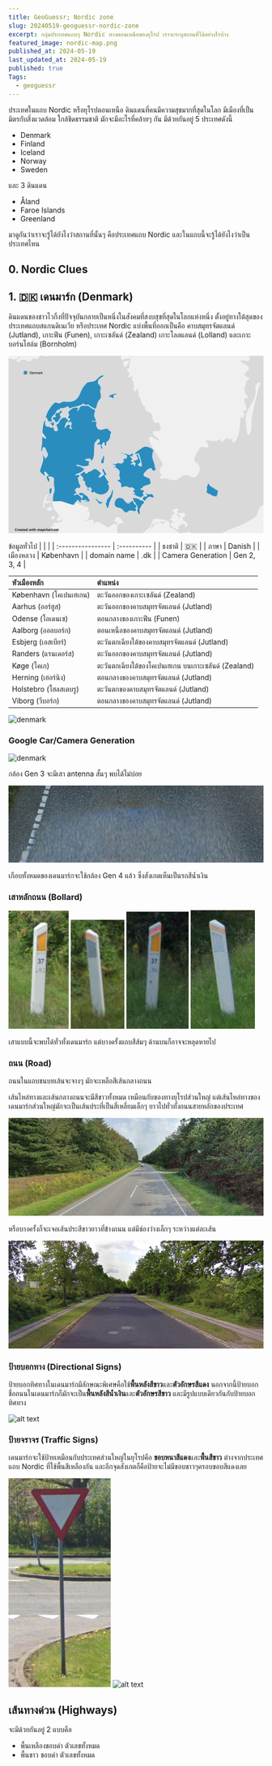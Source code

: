 ```yaml
---
title: GeoGuessr; Nordic zone
slug: 20240519-geoguessr-nordic-zone
excerpt: กลุ่มประเทศแถบๆ Nordic ทางตอนเหนือของยุโรป เราจะระบุสถานที่ได้อย่างไรบ้าง
featured_image: nordic-map.png
published_at: 2024-05-19
last_updated_at: 2024-05-19
published: true
Tags:
  - geoguessr
---
```


ประเทศในแถบ Nordic หรือยุโรปตอนเหนือ ดินแดนที่คนมีความสุขมากที่สุดในโลก มีเมืองที่เป็นมิตรกับสิ่งแวดล้อม ใกล้ชิดธรรมชาติ มักจะมีอะไรที่คล้ายๆ กัน มีด้วยกันอยู่ 5 ประเทศดังนี้

- Denmark
- Finland
- Iceland
- Norway
- Sweden

และ 3 ดินแดน

- Åland
- Faroe Islands
- Greenland

มาดูกันว่าเราจะรู้ได้ยังไงว่าสถานที่นั้นๆ คือประเทศแถบ Nordic และในแถบนี้จะรู้ได้ยังไงว่าเป็นประเทศไหน

## 0. Nordic Clues



## 1. 🇩🇰 เดนมาร์ก (Denmark)

ดินแดนของชาวไวกิ้งที่ปัจจุบันกลายเป็นหนึ่งในสังคมที่สงบสุขที่สุดในโลกแห่งหนึ่ง ตั้งอยู่ทางใต้สุดของประเทศแถบสแกนดิเนเวีย หรือประเทศ​ Nordic แบ่งพื้นที่ออกเป็นคือ คาบสมุทรจัตแลนด์ (Jutland), เกาะฟึน (Funen), เกาะเซลันด์ (Zealand) เกาะโลลแลนด์ (Lolland) และเกาะบอร์นโฮล์ม (Bornholm)

![denmark](denmark/denmark.png)

ข้อมูลทั่วไป
|                   |             |
| :---------------- | :---------- |
| ธงชาติ             | 🇩🇰           |
| ภาษา              | Danish      |
| เมืองหลวง          | København   |
| domain name       | .dk         |
| Camera Generation | Gen 2, 3, 4 |

| หัวเมืองหลัก              | ตำแหน่ง                                           |
| :--------------------- | :---------------------------------------------- |
| København (โคเปนเฮเกน) | ตะวันออกของเกาะเซลันด์ (Zealand)                   |
| Aarhus (ออร์ฮูส)         | ตะวันออกของคาบสมุทรจัตแลนด์ (Jutland)               |
| Odense (โอเดนเซ)       | ตอนกลางของเกาะฟึน (Funen)                        |
| Aalborg (ออลบอร์ก)      | ตอนเหนือของคาบสมุทรจัตแลนด์ (Jutland)               |
| Esbjerg (เอสเบียร์)      | ตะวันตกเฉียงใต้ของคาบสมุทรจัตแลนด์ (Jutland)          |
| Randers (แรนเดอร์ส)     | ตะวันออกของคาบสมุทรจัตแลนด์ (Jutland)               |
| Køge (โคเก)            | ตะวันตกเฉียงใต้ของโคเปนเฮเกน บนเกาะเซลันด์ (Zealand) |
| Herning (เฮอร์นิง)       | ตอนกลางของคาบสมุทรจัตแลนด์ (Jutland)               |
| Holstebro (โฮลสเตบรู)   | ตะวันตกของคาบสมุทรจัตแลนด์ (Jutland)                |
| Viborg (วีบอร์ก)         | ตอนกลางของคาบสมุทรจัตแลนด์ (Jutland)               |

![denmark](denmark/main-city.png)

### Google Car/Camera Generation

![denmark](denmark/google-car-gen-3.png)

กล้อง Gen 3 จะมีเสา antenna สั้นๆ พบได้ไม่บ่อย

![denmark](denmark/google-car-gen-4.png)

เกือบทั้งหมดของเดนมาร์กจะใช้กล้อง Gen 4 แล้ว ซึ่งสังเกตเห็นเป็นรถสีน้ำเงิน

### เสาหลักถนน (Bollard)

![bollard](denmark/bollard-01-front.png)
![bollard](denmark/bollard-01-back.png)
![bollard](denmark/bollard-02-front.png)
![bollard](denmark/bollard-02-back.png)

เสาแบบนี้จะพบได้ทั่วทั้งเดนมาร์ก แต่บางครั้งแถบสีส้มๆ ด้านบนก็อาจจะหลุดหายไป

### ถนน (Road)

ถนนในแถบชนบทเล้นจะจางๆ มักจะเหลือสีเส้นกลางถนน

เส้นไหล่ทางและเส้นกลางถนนจะมีสีขาวทั้งหมด เหมือนกับของทางยุโรปส่วนใหญ่
แต่เส้นไหล่ทางของเดนมาร์กส่วนใหญ่มักจะเป็นเส้นประที่เป็นสี่เหลี่ยมเล็กๆ ยาวไปทั่วทั้งถนนสายหลักของประเทศ

![small dashes along the sides](denmark/road-01.png)

หรือบางครั้งก็จะเจอเส้นประสีขาวยาวที่ข้างถนน แต่มีช่องว่างเล็กๆ ระหว่างแต่ละเส้น

![small dashes along the sides](denmark/road-02.png)

### ป้ายบอกทาง (Directional Signs)

ป้ายบอกทิศทางในเดนมาร์กมีลักษณะพิเศษคือใช้**พื้นหลังสีขาว**และ**ตัวอักษรสีแดง** นอกจากนี้ป้ายบอกชื่อถนนในเดนมาร์กก็มักจะเป็น**พื้นหลังสีน้ำเงิน**และ**ตัวอักษรสีขาว** และมีรูปแบบเดียวกันกับป้ายบอกทิศทาง

![alt text](denmark/directional-sign-01.png)

### ป้ายจราจร (Traffic Signs)

เดนมาร์กจะใช้ป้ายเหมือนกับประเทศส่วนใหญ่ในยุโรปคือ **ขอบหนาสีแดง**และ**พื้นสีขาว** ต่างจากประเทศแถบ Nordic ที่ใช้พื้นสีเหลืองกัน และอีกจุดสังเกตก็คือป้ายจะไม่มีขอบขาวๆครอบขอบสีแดงเลย

![alt text](denmark/traffic-sign-01.png)
![alt text](denmark/traffic-sign-02.png)

## เส้นทางด่วน (Highways)

จะมีด้วยกันอยู่ 2 แบบคือ
- พื้นเหลืองขอบดำ ตัวเลขทั้งหมด
- พื้นขาว ขอบดำ ตัวเลขทั้งหมด
